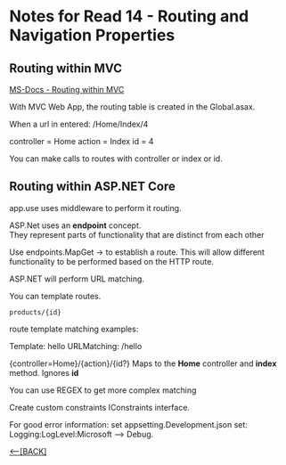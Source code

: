 # Notes for Read 14 - Routing and Navigation Properties

## Routing within MVC

[MS-Docs - Routing within MVC](https://docs.microsoft.com/en-us/aspnet/mvc/overview/older-versions-1/controllers-and-routing/asp-net-mvc-routing-overview-cs)

With MVC Web App, the routing table is created in the Global.asax.

When a url in entered: /Home/Index/4

controller = Home
action = Index
id = 4

You can make calls to routes with controller or index or id.

## Routing within ASP.NET Core

app.use uses middleware to perform it routing.

ASP.Net uses an **endpoint** concept.  
They represent parts of functionality that are distinct from each other

Use endpoints.MapGet -> to establish a route.  This will allow
different functionality to be performed based on the HTTP route.

ASP.NET will perform URL matching.

You can template routes.

```
products/{id}
```

route template matching examples:

Template: hello  URLMatching: /hello

{controller=Home}/{action}/{id?}  Maps to the **Home** controller and **index** method.  Ignores **id**

You can use REGEX to get more complex matching

Create custom constraints IConstraints interface.

For good error information:
set appsetting.Development.json set: Logging:LogLevel:Microsoft --> Debug.





[&lt;--&#91;BACK&#93;](/README.md)